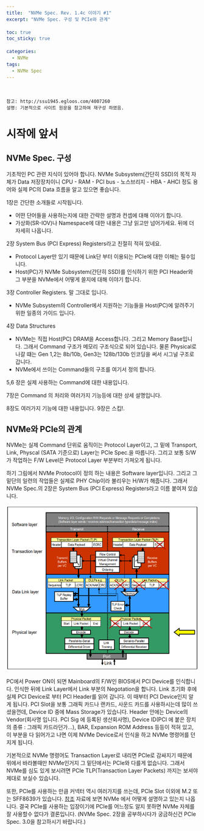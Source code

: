 ```yaml
---
title:  "NVMe Spec. Rev. 1.4c 이야기 #1"
excerpt: "NVMe Spec. 구성 및 PCIe와 관계"

toc: true
toc_sticky: true

categories:
  - NVMe
tags:
  - NVMe Spec
---
```


<br>

```
참고: http://ssu1945.egloos.com/4007260
설명: 기본적으로 사이트 원문을 참고하여 재구성 하였음.
```

# 시작에 앞서

## NVMe Spec. 구성

기초적인 PC 관련 지식이 있어야 합니다. NVMe Subsystem(간단히 SSD)의 목적 자체가 Data 저장장치이니 CPU - RAM - PCI bus - 노스브리지 - HBA - AHCI 정도 용어와 실제 PC의 Data 흐름을 알고 있으면 좋습니다.

1장은 간단한 소개들로 시작됩니다.

- 어떤 단어들을 사용하는지에 대한 간략한 설명과 컨셉에 대해 이야기 합니다.
- 가상화(SR-IOV)나 Namespace에 대한 내용은 그냥 읽고만 넘어가세요. 뒤에 더 자세히 나옵니다.

2장 System Bus (PCI Express) Registers라고 친절히 적혀 있네요.

- Protocol Layer만 있기 때문에 Link단 부터 이용되는 PCIe에 대한 이해는 필수입니다.
- Host(PC)가 NVMe Subsystem(간단히 SSD)를 인식하기 위한 PCI Header와 그 부분을 NVMe에서 어떻게 쓸지에 대해 이야기 합니다.

3장 Controller Registers. 말 그대로 입니다.

- NVMe Subsystem의 Controller에서 지원하는 기능들을 Host(PC)에 알려주기 위한 일종의 가이드 입니다.


4장 Data Structures

- NVMe는 직접 Host(PC) DRAM을 Access합니다. 그리고 Memory Base입니다. 그래서 Command 구조가 메모리 구조식으로 되어 있습니다. 물론 Physical로 나갈 떄는 Gen 1,2는  8b/10b, Gen3는 128b/130b 인코딩을 써서 시그널 구조로 갑니다.
- NVMe에서 쓰이는 Command들의 구조를 여기서 정의 합니다.

5,6 장은 실제 사용하는 Command에 대한 내용입니다.

7장은 Command 의 처리와 여러가지 기능등에 대한 상세 설명입니다.

8장도 여러가지 기능에 대한 내용입니다. 9장은 스킵!.



## NVMe와 PCIe의 관계

NVMe는 실제 Command 단위로 움직이는 Protocol Layer이고, 그 밑에 Transport, Link, Physcal (SATA  기준으로) Layer는 PCIe Spec.을 따릅니다. 그리고 보통 S/W 가 작업하는 F/W Level은 Protocol Layer 부분부터 가져오게 됩니다.

하기 그림에서 NVMe Protocol이 정의 하는 내용은 Software layer입니다. 그리고 그 밑단의 일련의 작업들은 실제로 PHY Chip이라 불리우는 H/W가 해줍니다. 그래서 NVMe Spec.의 2장은 System Bus (PCI Express) Registers라고 이름 붙여져 있습니다.

![Physical Layer](/assets/images/pcie.png)

PC에서 Power ON이 되면 Mainboard의 F/W인 BIOS에서 PCI Device를 인식합니다. 인식한 뒤에 Link Layer에서 Link 부분의 Negotation을 합니다. Link 초기화 후에 실제 PCI Device로 부터 PCI Header를 읽어 갑니다. 이 때부터 PCI Device인지 알게 됩니다. PCI Slot을 보통 그래픽 카드나 랜카드, 사운드 카드를 사용하시는데 많이 쓰셨을껀데, Device ID 중에 Mass Storage가 있습니다. Header 안에는 Device의 Vendor(회사명 입니다. PCI Sig 에 등록된 생산회사명), Device ID(PCI 에 붙은 장치의 종류 : 그래픽 카드라던가...), BAR, Expansion ROM Address 등등이 적혀 있고, 이 부분을 다 읽어가고 나면 이제 NVMe Device로서 인식을 하고 NVMe 명령어를 던지게 됩니다.

기본적으로 NVMe 명령어도 Transaction Layer로 내리면 PCIe로 감싸지기 때문에 위에서 바라볼때만 NVMe인거지 그 밑단에서는 PCIe와 다를게 없습니다. 그래서 NVMe를 심도 있게 보시려면 PCIe TLP(Transaction Layer Packets) 까지는 보셔야 제대로 보실수 있습니다.

또한, PCIe를 사용하는 만큼 커넥터 역시 여러가지를 쓰는데, PCIe Slot 이외에  M.2 또는 SFF8639가 있습니다. [참조](http://nvmexpress.org/wp-content/uploads/2013-FMS-NVMe-Track.pdf) 자료에 보면 NVMe 에서 어떻게 설명하고 있는지 나옵니다. 결국 PCIe를 사용하는 입장이기에 PCIe를 어느정도 알지 못하면 NVMe 자체를 잘 사용할수 없다가 결론입니다. (NVMe Spec. 2장을 공부하시다가 궁금하신건 PCIe Spec. 3.0을 참고하시기 바랍니다.)

